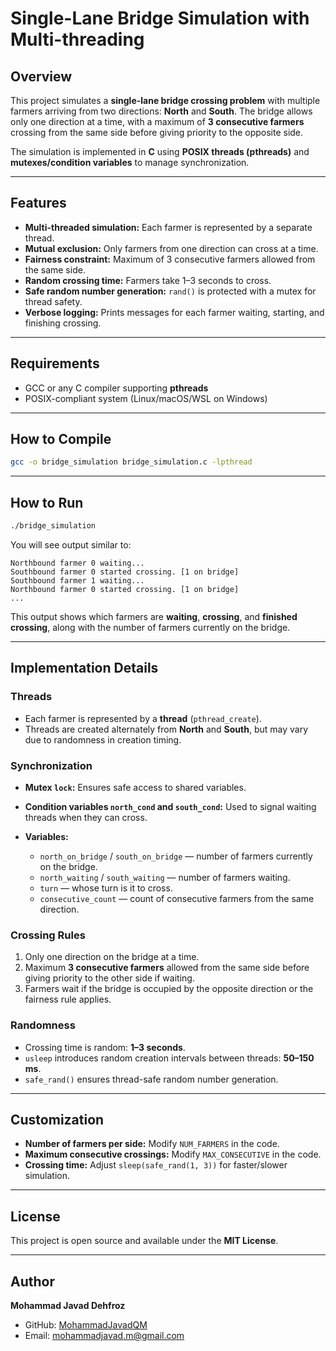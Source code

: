 # Single-Lane Bridge Simulation with Multi-threading

## Overview

This project simulates a **single-lane bridge crossing problem** with multiple farmers arriving from two directions: **North** and **South**.
The bridge allows only one direction at a time, with a maximum of **3 consecutive farmers** crossing from the same side before giving priority to the opposite side.

The simulation is implemented in **C** using **POSIX threads (pthreads)** and **mutexes/condition variables** to manage synchronization.

---

## Features

* **Multi-threaded simulation:** Each farmer is represented by a separate thread.
* **Mutual exclusion:** Only farmers from one direction can cross at a time.
* **Fairness constraint:** Maximum of 3 consecutive farmers allowed from the same side.
* **Random crossing time:** Farmers take 1–3 seconds to cross.
* **Safe random number generation:** `rand()` is protected with a mutex for thread safety.
* **Verbose logging:** Prints messages for each farmer waiting, starting, and finishing crossing.

---

## Requirements

* GCC or any C compiler supporting **pthreads**
* POSIX-compliant system (Linux/macOS/WSL on Windows)

---

## How to Compile

```bash
gcc -o bridge_simulation bridge_simulation.c -lpthread
```

---

## How to Run

```bash
./bridge_simulation
```

You will see output similar to:

```
Northbound farmer 0 waiting...
Southbound farmer 0 started crossing. [1 on bridge]
Southbound farmer 1 waiting...
Northbound farmer 0 started crossing. [1 on bridge]
...
```

This output shows which farmers are **waiting**, **crossing**, and **finished crossing**, along with the number of farmers currently on the bridge.

---

## Implementation Details

### Threads

* Each farmer is represented by a **thread** (`pthread_create`).
* Threads are created alternately from **North** and **South**, but may vary due to randomness in creation timing.

### Synchronization

* **Mutex `lock`:** Ensures safe access to shared variables.
* **Condition variables `north_cond` and `south_cond`:** Used to signal waiting threads when they can cross.
* **Variables:**

  * `north_on_bridge` / `south_on_bridge` — number of farmers currently on the bridge.
  * `north_waiting` / `south_waiting` — number of farmers waiting.
  * `turn` — whose turn is it to cross.
  * `consecutive_count` — count of consecutive farmers from the same direction.

### Crossing Rules

1. Only one direction on the bridge at a time.
2. Maximum **3 consecutive farmers** allowed from the same side before giving priority to the other side if waiting.
3. Farmers wait if the bridge is occupied by the opposite direction or the fairness rule applies.

### Randomness

* Crossing time is random: **1–3 seconds**.
* `usleep` introduces random creation intervals between threads: **50–150 ms**.
* `safe_rand()` ensures thread-safe random number generation.

---

## Customization

* **Number of farmers per side:** Modify `NUM_FARMERS` in the code.
* **Maximum consecutive crossings:** Modify `MAX_CONSECUTIVE` in the code.
* **Crossing time:** Adjust `sleep(safe_rand(1, 3))` for faster/slower simulation.

---

## License

This project is open source and available under the **MIT License**.

---

## Author

**Mohammad Javad Dehfroz**

* GitHub: [MohammadJavadQM](https://github.com/MohammadJavadQM)
* Email: [mohammadjavad.m@gmail.com](mailto:mohammadjavad.m@gmail.com)
